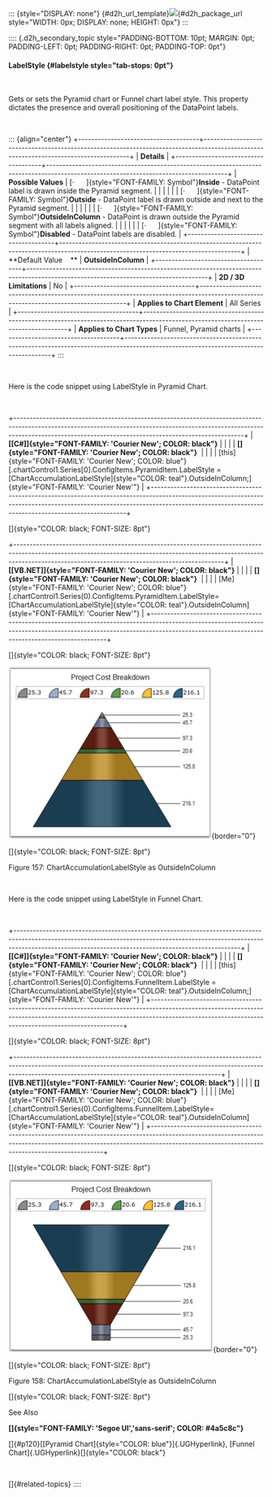 ::: {style="DISPLAY: none"}
[](ms-xhelp:///?Id=d2h_url_template){#d2h_url_template}![](!package_url!){#d2h_package_url style="WIDTH: 0px; DISPLAY: none; HEIGHT: 0px"}
:::

:::: {.d2h_secondary_topic style="PADDING-BOTTOM: 10pt; MARGIN: 0pt; PADDING-LEFT: 0pt; PADDING-RIGHT: 0pt; PADDING-TOP: 0pt"}
#### LabelStyle {#labelstyle style="tab-stops: 0pt"}

 

Gets or sets the Pyramid chart or Funnel chart label style. This property dictates the presence and overall positioning of the DataPoint labels.

 

::: {align="center"}
+-------------------------------------+-------------------------------------------------------------------------------------------------------------------------------------+
| **Details**                                                                                                                                                               |
+-------------------------------------+-------------------------------------------------------------------------------------------------------------------------------------+
| **Possible Values**                 | [·      ]{style="FONT-FAMILY: Symbol"}**Inside** - DataPoint label is drawn inside the Pyramid segment.                             |
|                                     |                                                                                                                                     |
|                                     | [·      ]{style="FONT-FAMILY: Symbol"}**Outside** - DataPoint label is drawn outside and next to the Pyramid segment.               |
|                                     |                                                                                                                                     |
|                                     | [·      ]{style="FONT-FAMILY: Symbol"}**OutsideInColumn** - DataPoint is drawn outside the Pyramid segment with all labels aligned. |
|                                     |                                                                                                                                     |
|                                     | [·      ]{style="FONT-FAMILY: Symbol"}**Disabled** - DataPoint labels are disabled.                                                 |
+-------------------------------------+-------------------------------------------------------------------------------------------------------------------------------------+
| **Default Value    **               | **OutsideInColumn**                                                                                                                 |
+-------------------------------------+-------------------------------------------------------------------------------------------------------------------------------------+
| **2D / 3D Limitations**             | No                                                                                                                                  |
+-------------------------------------+-------------------------------------------------------------------------------------------------------------------------------------+
| **Applies to Chart Element**        | All Series                                                                                                                          |
+-------------------------------------+-------------------------------------------------------------------------------------------------------------------------------------+
| **Applies to Chart Types**          | Funnel, Pyramid charts                                                                                                              |
+-------------------------------------+-------------------------------------------------------------------------------------------------------------------------------------+
:::

 

Here is the code snippet using LabelStyle in Pyramid Chart.

 

+----------------------------------------------------------------------------------------------------------------------------------------------------------------------------------------------------------------------------------+
| **[\[C#\]]{style="FONT-FAMILY: 'Courier New'; COLOR: black"}**                                                                                                                                                                   |
|                                                                                                                                                                                                                                  |
| **[]{style="FONT-FAMILY: 'Courier New'; COLOR: black"}**                                                                                                                                                                         |
|                                                                                                                                                                                                                                  |
| [this]{style="FONT-FAMILY: 'Courier New'; COLOR: blue"}[.chartControl1.Series\[0\].ConfigItems.PyramidItem.LabelStyle = [ChartAccumulationLabelStyle]{style="COLOR: teal"}.OutsideInColumn;]{style="FONT-FAMILY: 'Courier New'"} |
+----------------------------------------------------------------------------------------------------------------------------------------------------------------------------------------------------------------------------------+

[]{style="COLOR: black; FONT-SIZE: 8pt"} 

+----------------------------------------------------------------------------------------------------------------------------------------------------------------------------------------------------------------------------+
| **[\[VB.NET\]]{style="FONT-FAMILY: 'Courier New'; COLOR: black"}**                                                                                                                                                         |
|                                                                                                                                                                                                                            |
| **[]{style="FONT-FAMILY: 'Courier New'; COLOR: black"}**                                                                                                                                                                   |
|                                                                                                                                                                                                                            |
| [Me]{style="FONT-FAMILY: 'Courier New'; COLOR: blue"}[.chartControl1.Series(0).ConfigItems.PyramidItem.LabelStyle= [ChartAccumulationLabelStyle]{style="COLOR: teal"}.OutsideInColumn]{style="FONT-FAMILY: 'Courier New'"} |
+----------------------------------------------------------------------------------------------------------------------------------------------------------------------------------------------------------------------------+

[]{style="COLOR: black; FONT-SIZE: 8pt"} 

![](ImagesExt/image84_157.jpg){border="0"}

[]{style="COLOR: black; FONT-SIZE: 8pt"} 

Figure 157: ChartAccumulationLabelStyle as OutsideInColumn

 

Here is the code snippet using LabelStyle in Funnel Chart.

 

+---------------------------------------------------------------------------------------------------------------------------------------------------------------------------------------------------------------------------------+
| **[\[C#\]]{style="FONT-FAMILY: 'Courier New'; COLOR: black"}**                                                                                                                                                                  |
|                                                                                                                                                                                                                                 |
| **[]{style="FONT-FAMILY: 'Courier New'; COLOR: black"}**                                                                                                                                                                        |
|                                                                                                                                                                                                                                 |
| [this]{style="FONT-FAMILY: 'Courier New'; COLOR: blue"}[.chartControl1.Series\[0\].ConfigItems.FunnelItem.LabelStyle = [ChartAccumulationLabelStyle]{style="COLOR: teal"}.OutsideInColumn;]{style="FONT-FAMILY: 'Courier New'"} |
+---------------------------------------------------------------------------------------------------------------------------------------------------------------------------------------------------------------------------------+

[]{style="COLOR: black; FONT-SIZE: 8pt"} 

+---------------------------------------------------------------------------------------------------------------------------------------------------------------------------------------------------------------------------+
| **[\[VB.NET\]]{style="FONT-FAMILY: 'Courier New'; COLOR: black"}**                                                                                                                                                        |
|                                                                                                                                                                                                                           |
| **[]{style="FONT-FAMILY: 'Courier New'; COLOR: black"}**                                                                                                                                                                  |
|                                                                                                                                                                                                                           |
| [Me]{style="FONT-FAMILY: 'Courier New'; COLOR: blue"}[.chartControl1.Series(0).ConfigItems.FunnelItem.LabelStyle= [ChartAccumulationLabelStyle]{style="COLOR: teal"}.OutsideInColumn]{style="FONT-FAMILY: 'Courier New'"} |
+---------------------------------------------------------------------------------------------------------------------------------------------------------------------------------------------------------------------------+

[]{style="COLOR: black; FONT-SIZE: 8pt"} 

![](ImagesExt/image84_158.jpg){border="0"}

[]{style="COLOR: black; FONT-SIZE: 8pt"} 

Figure 158: ChartAccumulationLabelStyle as OutsideInColumn

[]{style="COLOR: black; FONT-SIZE: 8pt"} 

See Also

**[]{style="FONT-FAMILY: 'Segoe UI','sans-serif'; COLOR: #4a5c8c"}** 

[]{#p120}[[Pyramid Chart]{style="COLOR: blue"}]{.UGHyperlink}, [Funnel Chart]{.UGHyperlink}[]{style="COLOR: black"}

 

[]{#related-topics}
::::

